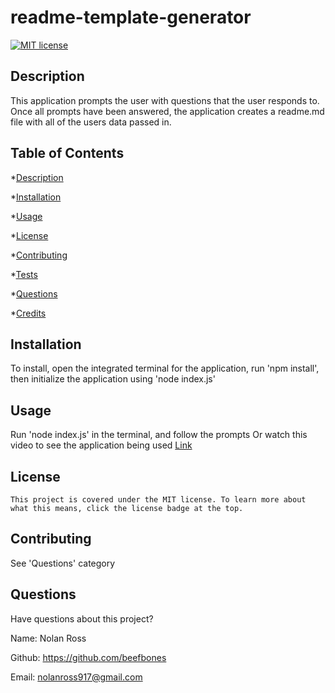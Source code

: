 # readme-template-generator

  [![MIT license](https://img.shields.io/badge/License-MIT-blue.svg)](https://lbesson.mit-license.org/)

  ## Description
  This application prompts the user with questions that the user responds to. Once all prompts have been answered, the application creates a readme.md file with all of the users data passed in.

  ## Table of Contents

  *[Description](#description)

  *[Installation](#installation)

  *[Usage](#usage)

  *[License](#license)

  *[Contributing](#contributing)

  *[Tests](#tests)

  *[Questions](#questions)

  *[Credits](credits)

  ## Installation
  To install, open the integrated terminal for the application, run 'npm install', then initialize the application using 'node index.js'

  ## Usage
  Run 'node index.js' in the terminal, and follow the prompts
  Or watch this video to see the application being used [Link](https://drive.google.com/file/d/1vLHCX85MAgWO0xaBTTOZzUcAkI1eiKWU/view)

  ## License
    This project is covered under the MIT license. To learn more about what this means, click the license badge at the top.

  ## Contributing
  See 'Questions' category

  ## Questions
  Have questions about this project?

  Name: Nolan Ross

  Github: https://github.com/beefbones

  Email: nolanross917@gmail.com
  

